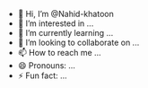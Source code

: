 - 👋 Hi, I’m @Nahid-khatoon
- 👀 I’m interested in ...
- 🌱 I’m currently learning ...
- 💞️ I’m looking to collaborate on ...
- 📫 How to reach me ...
- 😄 Pronouns: ...
- ⚡ Fun fact: ...

<!---
Nahid-khatoon/Nahid-khatoon is a ✨ special ✨ repository because its `README.md` (this file) appears on your GitHub profile.
You can click the Preview link to take a look at your changes.
--->
